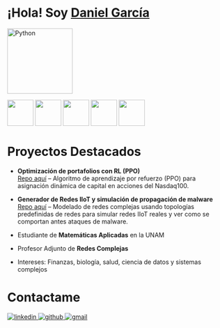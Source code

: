 # ¡Hola! Soy [Daniel García](https://www.linkedin.com/in/daniel-garcia-data-analyst/)

<!-- Python-->
[<img src="https://cdn.iconscout.com/icon/free/png-256/python-3521655-2945099.png" alt="Python" width="150">](https://docs.python.org/3/library/index.html)
<!-- Librerías Python -->
<p>
  <img src="https://numpy.org/doc/stable/_static/numpylogo.svg" height="60"/>
  <img src="https://pandas.pydata.org/static/img/pandas_white.svg" height="60"/>
  <img src="https://matplotlib.org/stable/_static/logo_light.svg" height="60"/>
  <img src="https://networkx.org/_static/networkx_logo.svg" height="60"/>
  <img src="https://seaborn.pydata.org/_static/logo-wide-lightbg.svg" height="60"/>
</p>

# Proyectos Destacados
- **Optimización de portafolios con RL (PPO)**  
  [Repo aquí](https://github.com/Daniel-A-GS/Optimizacion-de-Portafolios-Aprendizaje-por-Refuerzo) – Algoritmo de aprendizaje por refuerzo (PPO) para asignación dinámica de capital en acciones del Nasdaq100.    
- **Generador de Redes IIoT y simulación de propagación de malware**  
  [Repo aquí](https://github.com/Daniel-A-GS/Generador-de-Redes-IIoT-y-Propagacion-de-Malware) – Modelado de redes complejas usando topologías predefinidas de redes para simular redes IIoT reales y ver como se comportan antes ataques de malware. 

- Estudiante de **Matemáticas Aplicadas** en la UNAM  
- Profesor Adjunto de **Redes Complejas**  
- Intereses: Finanzas, biología, salud, ciencia de datos y sistemas complejos


# Contactame

<a href="linkedin.com/in/daniel-garcia-data-analyst/" target="_blank">
<img src=https://img.shields.io/badge/linkedin-%2300acee.svg?color=0A66C2&style=for-the-badge&logo=linkedin&logoColor=white alt=linkedin style="margin-bottom: 5px;" />
</a>

<a href="https://github.com/Daniel-A-GS" target="_blank">
<img src=https://img.shields.io/badge/github-%2300acee.svg?color=181717&style=for-the-badge&logo=github&logoColor=white alt=github style="margin-bottom: 5px;" />

<a href="mailto:daniel.alfredo.gs@gmail.com" target="_blank">
<img src=https://img.shields.io/badge/gmail-%2300acee.svg?color=EA4335&style=for-the-badge&logo=gmail&logoColor=white alt=gmail style="margin-bottom: 5px;" />

